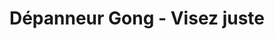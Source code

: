---
title: "Dépanneur Gong - Visez juste"
url: /montreal/depanneur-gong-visez-juste/
shop: Lebensmittel
---